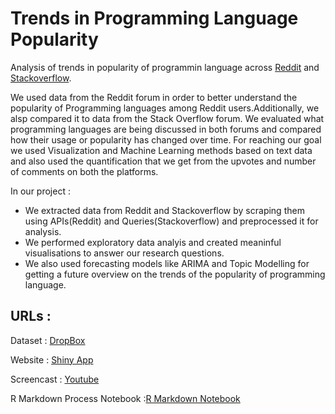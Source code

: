 # Trends in Programming Language Popularity

Analysis of trends in popularity of programmin language across [Reddit](https://reddit.com/) and [Stackoverflow](https://stackoverflow.com/).

We used data from the Reddit forum in order to better understand the popularity of Programming languages among Reddit users.Additionally, we alsp compared it to data from the Stack Overflow forum. We evaluated what programming languages are being discussed in both forums and compared how their usage or popularity has changed over time. For reaching our goal we used Visualization and Machine Learning methods based on text data and also used the quantification that we get from the upvotes and number of comments on both the platforms.

In our project :
- We extracted data from Reddit and Stackoverflow by scraping them using APIs(Reddit) and Queries(Stackoverflow) and preprocessed it for analysis.
- We performed exploratory data analyis and created meaninful visualisations to answer our research questions.
- We also used forecasting models like ARIMA and Topic Modelling for getting a future overview on the trends of the popularity of programming language.


## URLs :

Dataset : [DropBox](https://www.dropbox.com/sh/qxgrwp2wyae8i3x/AADNAv3jR6gOaKonMNWt94Kia?dl=0)

Website : [Shiny App](https://mthane.shinyapps.io/TrendsinProgrammingLanguage/)

Screencast : [Youtube](https://www.youtube.com/watch?v=0_W7ekFKxPA)

R Markdown Process Notebook :[R Markdown Notebook](https://github.com/mthane/Rscraping/blob/master/Final-Process-Notebook.html)

